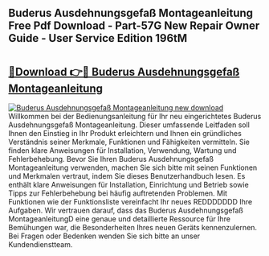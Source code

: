 ## Buderus Ausdehnungsgefaß Montageanleitung Free Pdf Download - Part-57G New Repair Owner Guide - User Service Edition 196tM

# <h2><a href="http://df8kso.blite.top/?on=Buderus+Ausdehnungsgefa%c3%9f+Montageanleitung">🔗Download 👉🔴 Buderus Ausdehnungsgefaß Montageanleitung</a></h2>

[![Buderus Ausdehnungsgefaß Montageanleitung new download](https://i.imgur.com/lujVjoI.png)](http://df8kso.blite.top/?on=Buderus+Ausdehnungsgefa%c3%9f+Montageanleitung)
Willkommen bei der Bedienungsanleitung für Ihr neu eingerichtetes Buderus Ausdehnungsgefaß Montageanleitung. Dieser umfassende Leitfaden soll Ihnen den Einstieg in Ihr Produkt erleichtern und Ihnen ein gründliches Verständnis seiner Merkmale, Funktionen und Fähigkeiten vermitteln. Sie finden klare Anweisungen für Installation, Verwendung, Wartung und Fehlerbehebung. Bevor Sie Ihren Buderus Ausdehnungsgefaß Montageanleitung verwenden, machen Sie sich bitte mit seinen Funktionen und Merkmalen vertraut, indem Sie dieses Benutzerhandbuch lesen. Es enthält klare Anweisungen für Installation, Einrichtung und Betrieb sowie Tipps zur Fehlerbehebung bei häufig auftretenden Problemen. Mit Funktionen wie der Funktionsliste vereinfacht Ihr neues REDDDDDDD Ihre Aufgaben. Wir vertrauen darauf, dass das Buderus Ausdehnungsgefaß MontageanleitungD eine genaue und detaillierte Ressource für Ihre Bemühungen war, die Besonderheiten Ihres neuen Geräts kennenzulernen. Bei Fragen oder Bedenken wenden Sie sich bitte an unser Kundendienstteam.

